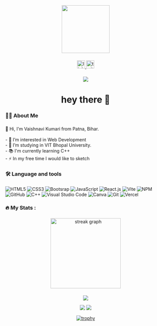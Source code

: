 <div align="center">
  <img height="150" src="https://media.giphy.com/media/L1R1tvI9svkIWwpVYr/giphy.gif"  />
</div>

###

<div align="center">
  <a href="https://www.linkedin.com/in/vaishnaviikumari/" target="_blank">
    <img src="https://img.shields.io/static/v1?message=LinkedIn&logo=linkedin&label=&color=0077B5&logoColor=white&labelColor=&style=for-the-badge" height="25" alt="linkedin logo"  />
  </a>
  <a href="https://twitter.com/Vaishna__vii" target="_blank">
    <img src="https://img.shields.io/static/v1?message=Twitter&logo=twitter&label=&color=1DA1F2&logoColor=white&labelColor=&style=for-the-badge" height="25" alt="twitter logo"  />
  </a>
</div>

###

<div align="center">
  <img src="https://visitor-badge.laobi.icu/badge?page_id=aakashhkumar.aakashhkumar&"  />
</div>

###

<h1 align="center">hey there 👋</h1>

###

<h3 align="left">👩‍💻  About Me</h3>

###

<p align="left">👋 Hi, I'm  Vaishnavi Kumari from  Patna, Bihar.<br><br>- 👀 I’m interested in Web Development<br>- 🔭 I’m studying in VIT Bhopal University. <br>- 📚 I'm currently learning C++<br>- ⚡ In my free time I would like to sketch</p>

###

<h3 align="left">🛠 Language and tools</h3>

###

<div align="left">
  <img alt="HTML5" src="https://camo.githubusercontent.com/ccbe828e30bf09fc30639d2fecff29958bef05977065d845c92cf5d0427e61cd/68747470733a2f2f696d672e736869656c64732e696f2f62616467652f68746d6c352532302d2532334533344632362e7376673f267374796c653d666f722d7468652d6261646765266c6f676f3d68746d6c35266c6f676f436f6c6f723d7768697465" data-canonical-src="https://img.shields.io/badge/html5%20-%23E34F26.svg?&amp;style=for-the-badge&amp;logo=html5&amp;logoColor=white" style="max-width: 100%;">
  
  <img alt="CSS3" src="https://camo.githubusercontent.com/71f2f7b000f777ae7561aef343df0f72dd821e49f80e1366ef9e59ed266f01f1/68747470733a2f2f696d672e736869656c64732e696f2f62616467652f637373332532302d2532333135373242362e7376673f267374796c653d666f722d7468652d6261646765266c6f676f3d63737333266c6f676f436f6c6f723d7768697465" data-canonical-src="https://img.shields.io/badge/css3%20-%231572B6.svg?&amp;style=for-the-badge&amp;logo=css3&amp;logoColor=white" style="max-width: 100%;">

  <img alt="Bootsrap" src="https://camo.githubusercontent.com/4520a7028dfc78ec3ba2e270799b3727038981fe3e0a9bf7d701b1ad70bceef7/68747470733a2f2f696d672e736869656c64732e696f2f62616467652f426f6f7473747261702d3536334437433f7374796c653d666f722d7468652d6261646765266c6f676f3d626f6f747374726170266c6f676f436f6c6f723d7768697465" data-canonical-src="https://img.shields.io/badge/Bootstrap-563D7C?style=for-the-badge&amp;logo=bootstrap&amp;logoColor=white" style="max-width: 100%;">
  
  <img alt="JavaScript" src="https://camo.githubusercontent.com/ec874bfcf61558b1c237dcc4b10f481b4424a269e35eaf75d862751a98e3370c/68747470733a2f2f696d672e736869656c64732e696f2f62616467652f6a6176617363726970742532302d2532333332333333302e7376673f267374796c653d666f722d7468652d6261646765266c6f676f3d6a617661736372697074266c6f676f436f6c6f723d253233463744463145" data-canonical-src="https://img.shields.io/badge/javascript%20-%23323330.svg?&amp;style=for-the-badge&amp;logo=javascript&amp;logoColor=%23F7DF1E" style="max-width: 100%;">
  
  <img alt="React.js" src="https://camo.githubusercontent.com/3467eb8e0dc6bdaa8fa6e979185d371ab39c105ec7bd6a01048806b74378d24c/68747470733a2f2f696d672e736869656c64732e696f2f62616467652f52656163742d3230323332413f7374796c653d666f722d7468652d6261646765266c6f676f3d7265616374266c6f676f436f6c6f723d363144414642" data-canonical-src="https://img.shields.io/badge/React-20232A?style=for-the-badge&amp;logo=react&amp;logoColor=61DAFB" style="max-width: 100%;">

<img alt="Vite" src="https://img.shields.io/badge/vite-%23646CFF.svg?style=for-the-badge&logo=vite&logoColor=white" data-canonical-src="https://img.shields.io/badge/React-20232A?style=for-the-badge&amp;logo=react&amp;logoColor=61DAFB" style="max-width: 100%;">
  

<img alt="NPM" src="https://camo.githubusercontent.com/fdac4b9b2e97f18dd9979d39e6db16e17e0956737ff0878ce16b153449e09bb2/68747470733a2f2f696d672e736869656c64732e696f2f62616467652f2d4e504d2d627269676874677265656e3f636f6c6f723d444332433334267374796c653d666f722d7468652d6261646765266c6f676f3d4e504d266c6f676f436f6c6f723d7768697465266c6f676f57696474683d3230" data-canonical-src="https://img.shields.io/badge/-NPM-brightgreen?color=DC2C34&amp;style=for-the-badge&amp;logo=NPM&amp;logoColor=white&amp;logoWidth=20" style="max-width: 100%;">

  <img alt="GitHub" src="https://camo.githubusercontent.com/7b229d9daea9fdb601c19303f0943d7ebe307c66d9f27e525c73ad330e0dcebf/68747470733a2f2f696d672e736869656c64732e696f2f62616467652f6769746875622532302d2532333132313031312e7376673f267374796c653d666f722d7468652d6261646765266c6f676f3d676974687562266c6f676f436f6c6f723d7768697465" data-canonical-src="https://img.shields.io/badge/github%20-%23121011.svg?&amp;style=for-the-badge&amp;logo=github&amp;logoColor=white" style="max-width: 100%;">

  <img alt="C++" src="https://camo.githubusercontent.com/b6d3405bf811a5f89cb437e00b88d1beb855fea73175eab303685f95bc0c3f1f/68747470733a2f2f696d672e736869656c64732e696f2f62616467652f632b2b2532302d2532333030353939432e7376673f267374796c653d666f722d7468652d6261646765266c6f676f3d63253242253242266f676f436f6c6f723d7768697465" data-canonical-src="https://img.shields.io/badge/c++%20-%2300599C.svg?&amp;style=for-the-badge&amp;logo=c%2B%2B&amp;ogoColor=white" style="max-width: 100%;">

  <img alt="Visual Studio Code" src="https://camo.githubusercontent.com/beaea076a004241324fd510a2f57aefaa7dc3345697b7359ae59054c1996afd7/68747470733a2f2f696d672e736869656c64732e696f2f62616467652f56697375616c25323053747564696f253230436f64652d3030373864372e7376673f267374796c653d666f722d7468652d6261646765266c6f676f3d76697375616c2d73747564696f2d636f6465266c6f676f436f6c6f723d7768697465" data-canonical-src="https://img.shields.io/badge/Visual%20Studio%20Code-0078d7.svg?&amp;style=for-the-badge&amp;logo=visual-studio-code&amp;logoColor=white" style="max-width: 100%;">

  <img alt="Canva" src="https://camo.githubusercontent.com/180f7e8c4bd966142f871ac9e33b1ec8e23b03d7e42a3f7b90adf10eb205b9ca/68747470733a2f2f696d672e736869656c64732e696f2f62616467652f2d63616e76612d77686974653f7374796c653d666f722d7468652d6261646765266c6f676f3d63616e7661266c6f676f436f6c6f723d7768697465266c6f676f57696474683d323026636f6c6f723d303143344344" data-canonical-src="https://img.shields.io/badge/-canva-white?style=for-the-badge&amp;logo=canva&amp;logoColor=white&amp;logoWidth=20&amp;color=01C4CD" style="max-width: 100%;">

  <img alt="Git" src="https://camo.githubusercontent.com/ce71f61cdc97769047112d3512c4f2ee27eb8d23b6869aa20d433ad3dac60f05/68747470733a2f2f696d672e736869656c64732e696f2f62616467652f6769742532302d2532334637444631452e7376673f267374796c653d666f722d7468652d6261646765266c6f676f3d676974266c6f676f436f6c6f723d7768697465" data-canonical-src="https://img.shields.io/badge/git%20-%23F7DF1E.svg?&amp;style=for-the-badge&amp;logo=git&amp;logoColor=white" style="max-width: 100%;">

  <img alt="Vercel" src="https://camo.githubusercontent.com/bd437f93df58db5a5e8e8790572201121f525d051d2db58318ba0b91ef573384/68747470733a2f2f696d672e736869656c64732e696f2f62616467652f56657263656c2d3030303030303f7374796c653d666f722d7468652d6261646765266c6f676f3d76657263656c266c6f676f436f6c6f723d7768697465" data-canonical-src="https://img.shields.io/badge/Vercel-000000?style=for-the-badge&amp;logo=vercel&amp;logoColor=white" style="max-width: 100%;">
  
  
</div>

###

<h3 align="left">🔥   My Stats :</h3>

###



<div align="center">
  <img src="https://streak-stats.demolab.com?user=aakashhkumar&locale=en&mode=daily&theme=dark&hide_border=false&border_radius=5&order=3" height="220" alt="streak graph"  />
</div>

###

<div align="left">
</div>

###
<div align="center">


  ![](http://github-profile-summary-cards.vercel.app/api/cards/profile-details?username=VaishnaviiKumari&theme=radical)
   
  ![](http://github-profile-summary-cards.vercel.app/api/cards/repos-per-language?username=VaishnaviiKumari&theme=moonlight)
  ![](http://github-profile-summary-cards.vercel.app/api/cards/most-commit-language?username=VaishnaviiKumari&theme=moonlight)

  [![trophy](https://github-profile-trophy.vercel.app/?username=VaishnaviiKumari&theme=onedark)](https://github.com/ryo-ma/github-profile-trophy)

</div>
